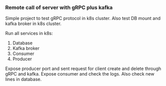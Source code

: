 ### Remote call of server with gRPC plus kafka

Simple project to test gRPC protocol in k8s cluster.
Also test DB mount and kafka broker in k8s cluster.

Run all services in k8s:
1. Database
2. Kafka broker
3. Consumer
4. Producer

Expose producer port and sent request for client create and delete 
through gRPC and kafka.
Expose consumer and check the logs.
Also check new lines in database.

